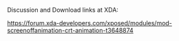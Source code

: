 
Discussion and Download links at XDA:

https://forum.xda-developers.com/xposed/modules/mod-screenoffanimation-crt-animation-t3648874

